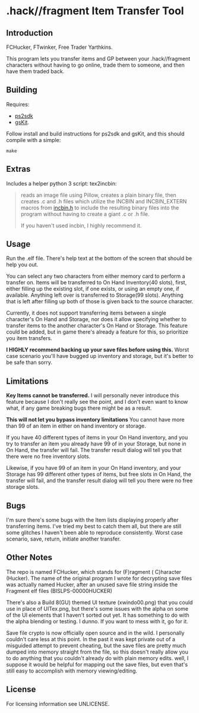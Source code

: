 # .hack//fragment Item Transfer Tool
## Introduction
FCHucker, FTwinker, Free Trader Yarthkins.

This program lets you transfer items and GP between your .hack//fragment characters without having to go online, trade them to someone, and then have them traded back. 

## Building
Requires: 
* [ps2sdk](https://github.com/ps2dev/ps2sdk)
* [gsKit](https://github.com/ps2dev/gsKit). 

Follow install and build instructions for ps2sdk and gsKit, and this should compile with a simple:

    make

## Extras
Includes a helper python 3 script:
tex2incbin:

> reads an image file using Pillow, creates a plain binary file, then
> creates .c and .h files which utilize the INCBIN and INCBIN_EXTERN macros from [incbin.h](https://github.com/graphitemaster/incbin) to include the resulting binary files into the program without having to create a giant .c or .h file.
> 
> If you haven't used incbin, I highly recommend it. 

## Usage
Run the .elf file. There's help text at the bottom of the screen that should be help you out.

You can select any two characters from either memory card to perform a transfer on. 
Items will be transferred to On Hand Inventory(40 slots), first, either filling up the existing slot, if one exists, or using an empty one, if available. Anything left over is transferred to Storage(99 slots). Anything that is left after filling up both of those is given back to the source character.

Currently, it does not support transferring items between a single character's On Hand and Storage, nor does it allow specifying whether to transfer items to the another character's On Hand or Storage. This feature could be added, but in game there's already a feature for this, so prioritize you item transfers. 

**I HIGHLY recommend backing up your save files before using this.** 
Worst case scenario you'll have bugged up inventory and storage, but it's better to be safe than sorry.

## Limitations
**Key Items cannot be transferred.**
I will personally never introduce this feature because I don't really see the point, and I don't even want to know what, if any game breaking bugs there might be as a result.

**This will not let you bypass inventory limitations**
You cannot have more than 99 of an item in either on hand inventory or storage.

If you have 40 different types of items in your On Hand inventory, and you try to transfer an item you already have 99 of in your Storage, but none in On Hand, the transfer will fail.  The transfer result dialog will tell you that there were no free inventory slots. 

Likewise, if you have 99 of an item in your On Hand inventory, and your Storage has 99 different other types of items, but free slots in On Hand, the transfer will fail, and the transfer result dialog will tell you there were no free storage slots.

## Bugs
I'm sure there's some bugs with the Item lists displaying properly after transferring items. I've tried my best to catch them all, but there are still some glitches I haven't been able to reproduce consistently. Worst case scenario, save, return, initiate another transfer.

## Other Notes
The repo is named FCHucker, which stands for (F)ragment ( C)haracter (Hucker).
The name of the original program I wrote for decrypting save files was actually named Hucker, after an unused save file string inside the Fragment elf files (BISLPS-00000HUCKER)

There's also a Build 8(GU) themed UI texture (xwindo00.png) that you could use in place of UITex.png, but there's some issues with the alpha on some of the UI elements that I haven't sorted out yet. It has something to do with the alpha blending or testing. I dunno. If you want to mess with it, go for it.

 Save file crypto is now officially open source and in the wild. I personally couldn't care less at this point. In the past it was kept private out of a misguided attempt to prevent cheating, but the save files are pretty much dumped into memory straight from the file, so this doesn't really allow you to do anything that you couldn't already do with plain memory edits. 
well, I suppose it would be helpful for mapping out the save files, but even that's still easy to accomplish with memory viewing/editing.

## License
For licensing information see UNLICENSE.

